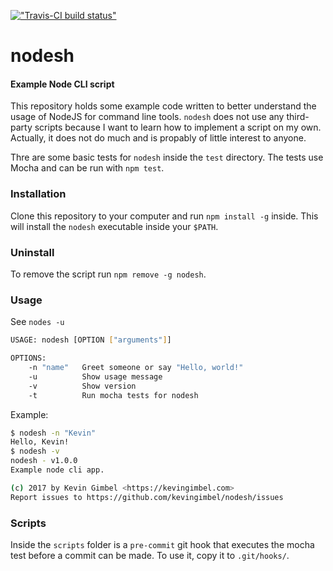 [!["Travis-CI build
status"](https://api.travis-ci.org/kevingimbel/nodesh.svg?branch=master)](https://travis-ci.org/kevingimbel/nodesh)

# nodesh
#### Example Node CLI script

This repository holds some example code written to better understand the usage of NodeJS for command line tools. `nodesh` does not use any third-party scripts because I want to learn how to implement a script on my own. Actually, it does not do much and is propably of little interest to anyone.

Thre are some basic tests for `nodesh` inside the `test` directory. The tests use Mocha and can be run with `npm test`.

### Installation

Clone this repository to your computer and run `npm install -g` inside. This will install the `nodesh` executable inside your `$PATH`. 

### Uninstall 

To remove the script run `npm remove -g nodesh`.

### Usage

See `nodes -u`

```sh
USAGE: nodesh [OPTION ["arguments"]]

OPTIONS:
    -n "name"   Greet someone or say "Hello, world!"
    -u          Show usage message
    -v          Show version
    -t          Run mocha tests for nodesh
```

Example:

```sh
$ nodesh -n "Kevin"
Hello, Kevin!
$ nodesh -v
nodesh - v1.0.0
Example node cli app.

(c) 2017 by Kevin Gimbel <https://kevingimbel.com>
Report issues to https://github.com/kevingimbel/nodesh/issues
```

### Scripts

Inside the `scripts` folder is a `pre-commit` git hook that executes the mocha test before a commit can be made. To use it, copy it to `.git/hooks/`.
